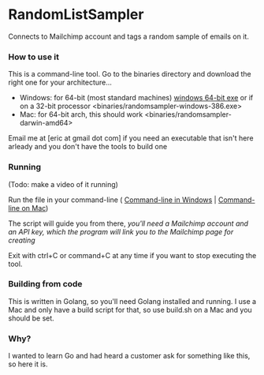 # RandomListSampler

Connects to Mailchimp account and tags a random sample of emails on it.

### How to use it ###

This is a command-line tool. Go to the binaries directory and download the right one for your architecture...

- Windows: for 64-bit (most standard machines)  [windows 64-bit exe](binaries/randomsampler-amd64.exe) or if on a 32-bit processor <binaries/randomsampler-windows-386.exe>
- Mac: for 64-bit arch, this should work <binaries/randomsampler-darwin-amd64>

Email me at [eric at gmail dot com] if you need an executable that isn't here arleady and you don't have the tools to build one

### Running ###

(Todo: make a video of it running)

Run the file in your command-line ( [Command-line in Windows](https://www.howtogeek.com/235101/10-ways-to-open-the-command-prompt-in-windows-10/)  | [Command-line on Mac](https://www.alphr.com/open-command-prompt-mac/))

The script will guide you from there, *you'll need a Mailchimp account and an API key, which the program will link you to the Mailchimp page for creating*

Exit with ctrl+C or command+C at any time if you want to stop executing the tool.

### Building from code ###

This is written in Golang, so you'll need Golang installed and running. I use a Mac and only have a build script for that, so use build.sh on a Mac and you should be set.

### Why? ###
I wanted to learn Go and had heard a customer ask for something like this, so here it is.

